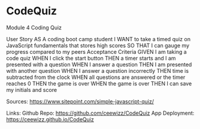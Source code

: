 # CodeQuiz
Module 4 Coding Quiz

User Story
AS A coding boot camp student
I WANT to take a timed quiz on JavaScript fundamentals that stores high scores 
SO THAT I can gauge my progress compared to my peers
Acceptance Criteria
GIVEN I am taking a code quiz
WHEN I click the start button
THEN a timer starts and I am presented with a question
WHEN I answer a question
THEN I am presented with another question
WHEN I answer a question incorrectly
THEN time is subtracted from the clock
WHEN all questions are answered or the timer reaches 0
THEN the game is over
WHEN the game is over
THEN I can save my initials and score





Sources:    https://www.sitepoint.com/simple-javascript-quiz/


Links:
Github Repo: https://github.com/ceewizz/CodeQuiz
App Deployment: https://ceewizz.github.io/CodeQuiz